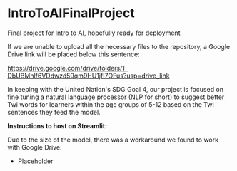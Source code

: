 # IntroToAIFinalProject
Final project for Intro to AI, hopefully ready for deployment

If we are unable to upload all the necessary files to the repository, a Google Drive link will be placed below this sentence:

https://drive.google.com/drive/folders/1-DbUBMhlf6VDdwzd59qm9HU1jfI7OFus?usp=drive_link

In keeping with the United Nation's SDG Goal 4, our project is focused on fine tuning a natural language processor (NLP for short) to suggest better Twi words for learners within the age groups of 5-12 based on the Twi sentences they feed the model.

**Instructions to host on Streamlit:**

Due to the size of the model, there was a workaround we found to work with Google Drive:
* Placeholder
